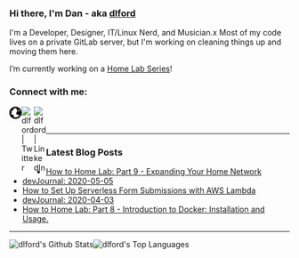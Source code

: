 ### Hi there, I'm Dan - aka [dlford][website]

I'm a Developer, Designer, IT/Linux Nerd, and Musician.x
Most of my code lives on a private GitLab server,
but I'm working on cleaning things up and moving them here.

I’m currently working on a [Home Lab Series][homelab]!

### Connect with me:

[<img align="left" alt="dlford.io" width="22px" src="https://raw.githubusercontent.com/iconic/open-iconic/master/svg/globe.svg" />][website]
[<img align="left" alt="dlford | Twitter" width="22px" src="https://cdn.jsdelivr.net/npm/simple-icons@v3/icons/twitter.svg" />][twitter]
[<img align="left" alt="dlford | LinkedIn" width="22px" src="https://cdn.jsdelivr.net/npm/simple-icons@v3/icons/linkedin.svg" />][linkedin]

<br />
<br />

---

### Latest Blog Posts
<!-- BLOG-POST-LIST:START -->
- [How to Home Lab: Part 9 - Expanding Your Home Network](https://www.dlford.io//expanding-your-home-network-how-to-home-lab-part-9/)
- [devJournal: 2020-05-05](https://www.dlford.io//devjournal/2020-05-05/)
- [How to Set Up Serverless Form Submissions with AWS Lambda](https://www.dlford.io//aws-lambda-handling-form-submissions/)
- [devJournal: 2020-04-03](https://www.dlford.io//devjournal/2020-04-03/)
- [How to Home Lab: Part 8 - Introduction to Docker: Installation and Usage.](https://www.dlford.io//docker-basics-how-to-home-lab-part-8/)
<!-- BLOG-POST-LIST:END -->

---

<img align="left" alt="dlford's Github Stats" src="https://github-readme-stats.vercel.app/api/?username=dlford&show_icons=true&hide_border=true&count_private=true" />
<img align="left" alt="dlford's Top Languages" src="https://github-readme-stats.vercel.app/api/top-langs/?username=dlford&layout=compact" />

[website]: https://www.dlford.io
[homelab]: https://www.dlford.io/tag/how-to-home-lab-series/
[twitter]: https://twitter.com/TheDLFord
[linkedin]: https://linkedin.com/in/TheDLFord
